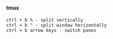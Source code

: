 #### tmux 

    ctrl + b % - split vertically
    ctrl + b " - split window horizontally
    ctrl + b arrow keys - switch panes


